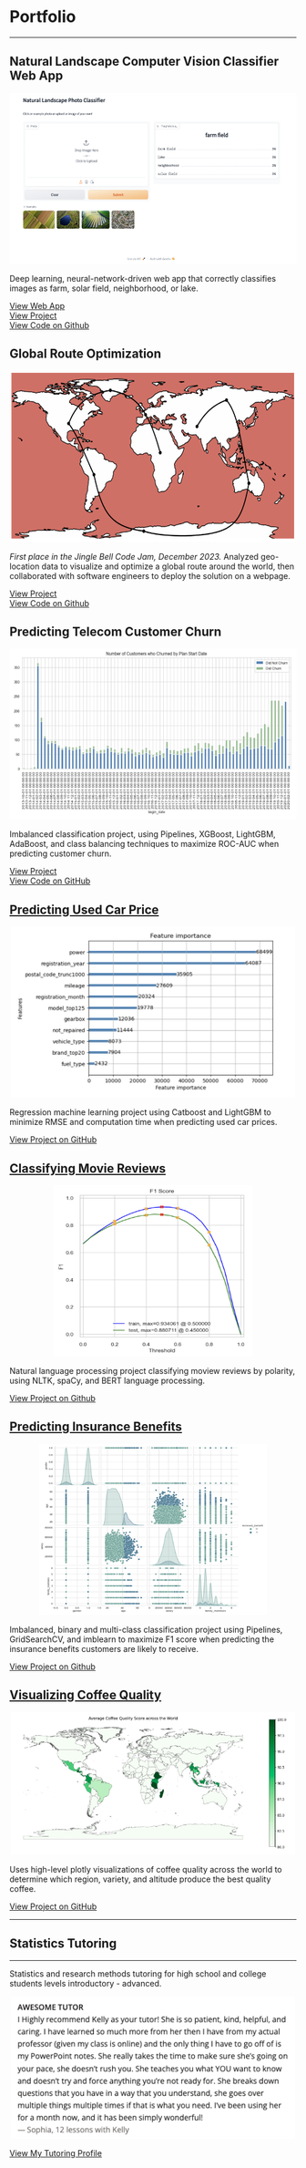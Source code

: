 # Portfolio
---

## Natural Landscape Computer Vision Classifier Web App

<p align="center">
  <img src="/images/landscape-classifier/web-app-screenshot.png?raw=true" 
  width="600"
  height="300"
  alt="Image of a Natural Landscape Classifier Web App">
</p>
 
 Deep learning, neural-network-driven web app that correctly classifies images as farm, solar field, neighborhood, or lake.  

[View Web App](https://kellyshreeve-landscape-image-classifier.hf.space/)  
[View Project](https://kellyshreeve.github.io/pages/natural-landscape-classifier)  
[View Code on Github](https://github.com/kellyshreeve/natural-landscape-image-classifier)

## Global Route Optimization

<p align="center">
  <img src="/images/route-optimization/optimized-route.png?raw=true" 
  width="600"
  height="300"
  alt="Map using geo-location data to display an optimized route around the world">
</p>

*First place in the Jingle Bell Code Jam, December 2023.* Analyzed geo-location data to visualize and optimize a global route around the world, then collaborated with software engineers to deploy the solution on a webpage. 

[View Project](https://kellyshreeve.github.io/pages/global-route-optimization)  
[View Code on Github](https://github.com/skovakina/jingle-bells-jam)

## Predicting Telecom Customer Churn

<p align="center">
  <img src="/images/customer-churn/churn_over_time.png?raw=true" 
  width="600"
  height="300"
  alt="Customer churn over time">
</p>

Imbalanced classification project, using Pipelines, XGBoost, LightGBM, AdaBoost, and class balancing techniques to maximize ROC-AUC when predicting customer churn.

[View Project](https://kellyshreeve.github.io/pages/predicting-telecom-churn)  
[View Code on GitHub](https://github.com/kellyshreeve/predicting-telecom-customer-churn)

## [Predicting Used Car Price](https://kellyshreeve.github.io/pages/predicting-used-car-price)

<p align="center">
  <img src="/images/important_features.png?raw=true" 
  width="500"
  height="300"
  alt="Important features LightGBM GBDT">
</p>

Regression machine learning project using Catboost and LightGBM to minimize RMSE and computation time when predicting used car prices.

[View Project on GitHub](https://github.com/kellyshreeve/predicting-used-car-price)

## [Classifying Movie Reviews](https://kellyshreeve.github.io/pages/classifying-reviews-nlp)

<p align="center">
  <img src="/images/nlp_f1.png?raw=true" 
  width="350"
  height="300"
  alt="F1 curve for nlp logistic regression">
</p>

Natural language processing project classifying moview reviews by polarity, using NLTK, spaCy, and BERT language processing.

[View Project on Github](https://github.com/kellyshreeve/categorizing-customer-reviews)

## [Predicting Insurance Benefits](https://kellyshreeve.github.io/pages/predicting-insurance-benefits)

<p align="center">
  <img src="/images/pairplot.png?raw=true" 
  width="400"
  height="300"
  alt="Line graph of gold recovery across stages">
</p>

Imbalanced, binary and multi-class classification project using Pipelines, GridSearchCV, and imblearn to maximize F1 score when predicting the insurance benefits customers are likely to receive.

[View Project on Github](https://github.com/kellyshreeve/predicting-insurance-benefits)

## [Visualizing Coffee Quality](https://kellyshreeve.github.io/pages/visualizing-coffee-quality)

<p align="center">
  <img src="/images/choropleth.png?raw=true" 
  width="500"
  height="250"
  alt="Bar graph of average quality across coffee varieties">
</p>

Uses high-level plotly visualizations of coffee quality across the world to determine which region, variety, and altitude produce the best quality coffee.

[View Project on GitHub](https://github.com/kellyshreeve/Visualizing_Coffee_Quality)

---

## Statistics Tutoring

---

Statistics and research methods tutoring for high school and college students levels introductory - advanced.

<p align="center">
  <img src="/images/review.png?raw=true" 
  width="500"
  height="250"
  alt="Statistic student's review">
</p>

[View My Tutoring Profile](https://is.gd/yFdya2)


